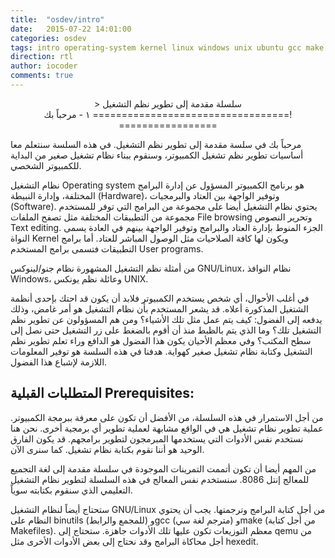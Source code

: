 ```yaml
---
title:  "osdev/intro"
date:   2015-07-22 14:01:00
categories: osdev
tags: intro operating-system kernel linux windows unix ubuntu gcc make binutils qemu hexedit
direction: rtl
author: iocoder
comments: true
---
```


<center>
>
سلسلة مقدمة إلى تطوير نظم التشغيل
==================================
١ - مرحباً بك!
=================
</center>

مرحباً بك في سلسة مقدمة إلى تطوير نظم التشغيل. في هذه السلسة سنتعلم معا أساسيات 
تطوير نظم تشغيل الكمبيوتر، وسنقوم ببناء نظام تشغيل صغير من البداية للكمبيوتر 
الشخصي.

نظام التشغيل Operating system هو برنامج الكمبيوتر المسؤول عن إدارة البرامج المختلفة، وإدارة 
النبيطة (Hardware)، وتوفير الواجهة بين العتاد والبرمجيات (Software). يحتوي نظام التشغيل
أيضا على مجموعة من البرامج التي توفر للمستخدم مجموعة من التطبيقات المختلفة مثل تصفح
الملفات File browsing وتحرير النصوص Text editing. الجزء المنوط بإدارة العتاد
والبرامج وتوفير الواجهة بينهم في العادة يسمى النواة Kernel ويكون لها كافة الصلاحيات
مثل الوصول المباشر للعتاد. أما برامج التطبيقات فتسمى برامج المستخدم User programs.

من أمثلة نظم التشغيل 
المشهورة نظام جنو/لينوكس GNU/Linux، نظام النوافذ Windows، وعائلة نظم يونكس UNIX.

في أغلب الأحوال، أي شخص يستخدم الكمبيوتر فلابد أن يكون قد احتك بإحدى أنظمة 
الشتغيل المذكورة أعلاه. قد يشعر  المستخدم بأن نظام التشغيل هو أمر غامض، وذلك 
يدفعه إلى الفضول: كيف يتم عمل مثل تلك الأشياء؟ ومن هم المسؤولون عن تطوير نظم 
التشغيل تلك؟ وما الذي يتم بالظبط منذ أن أقوم بالضغط على زر التشغيل حتى نصل إلى 
سطح المكتب؟ وفي معظم الأحيان يكون هذا الفضول هو الدافع وراء تعلم تطوير نظم 
التشغيل وكتابة نظام تشغيل صغير كهواية. هدفنا في هذه السلسة هو توفير المعلومات 
اللازمة لإشباع هذا الفضول.

المتطلبات القبلية Prerequisites:
--------------------

من أجل الاستمرار في هذه السلسلة، من الأفضل أن تكون على معرفة ببرمجة 
الكمبيوتر. عملية تطوير نظام تشغيل هي في الواقع مشابهة لعملية تطوير أي برمجية 
أخرى. نحن هنا نستخدم نفس الأدوات التي يستخدمها المبرمجون لتطوير برامجهم. قد 
يكون الفارق الوحيد هو أننا نقوم بكتابة نظام تشغيل. كما سنرى الآن.

من المهم أيضا أن تكون أتممت التمرينات الموجودة في سلسلة مقدمة إلى لغة التجميع 
للمعالج إنتل 8086. سنستخدم نفس المعالج في هذه السلسلة لتطوير نظام التشغيل 
التعليمي الذي سنقوم بكتابته سوياً.

ستحتاج أيضاً لنظام التشغيل GNU/Linux من أجل كتابة البرامج وترجمتها. يجب أن يحتوي 
النظام على binutils (للمجمع والرابط) وgcc (مترجم لغة سي) وmake (من أجل كتابة 
Makefiles). معظم التوزيعات تكون عليها تلك الأدوات جاهزة. ستحتاج إلى qemu من أجل 
محاكاة البرامج وقد نحتاج إلى بعض الأدوات الأخرى مثل hexedit.

